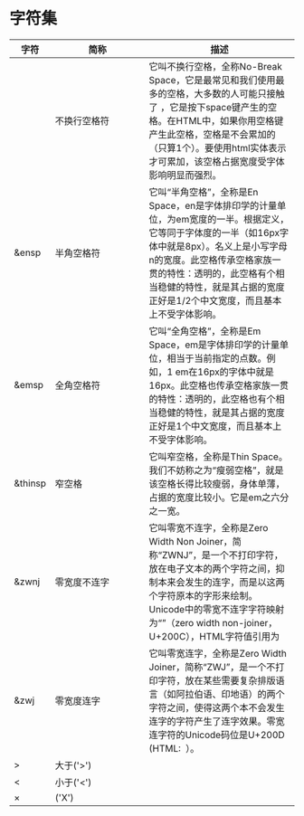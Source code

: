# 字符集

<table>
    <thead>
        <tr>
            <th style="width: 50px">字符</th>
            <th style="width: 150px">简称</th>
            <th>描述</th>
        <tr>
    </thead>
    <tbody>
        <tr>
            <td>&nbsp</td>
            <td>不换行空格符</td>
            <td>它叫不换行空格，全称No-Break Space，它是最常见和我们使用最多的空格，大多数的人可能只接触了 ，它是按下space键产生的空格。在HTML中，如果你用空格键产生此空格，空格是不会累加的（只算1个）。要使用html实体表示才可累加，该空格占据宽度受字体影响明显而强烈。</td>
        </tr>
        <tr>
            <td>&ensp</td>
            <td>半角空格符</td>
            <td>它叫“半角空格”，全称是En Space，en是字体排印学的计量单位，为em宽度的一半。根据定义，它等同于字体度的一半（如16px字体中就是8px）。名义上是小写字母n的宽度。此空格传承空格家族一贯的特性：透明的，此空格有个相当稳健的特性，就是其占据的宽度正好是1/2个中文宽度，而且基本上不受字体影响。</td>
        </tr>
        <tr>
            <td>&emsp</td>
            <td>全角空格符</td>
            <td>它叫“全角空格”，全称是Em Space，em是字体排印学的计量单位，相当于当前指定的点数。例如，1 em在16px的字体中就是16px。此空格也传承空格家族一贯的特性：透明的，此空格也有个相当稳健的特性，就是其占据的宽度正好是1个中文宽度，而且基本上不受字体影响。</td>
        </tr>
        <tr>
            <td>&thinsp</td>
            <td>窄空格</td>
            <td>它叫窄空格，全称是Thin Space。我们不妨称之为“瘦弱空格”，就是该空格长得比较瘦弱，身体单薄，占据的宽度比较小。它是em之六分之一宽。</td>
        </tr>
        <tr>
            <td>&zwnj</td>
            <td>零宽度不连字</td>
            <td>它叫零宽不连字，全称是Zero Width Non Joiner，简称“ZWNJ”，是一个不打印字符，放在电子文本的两个字符之间，抑制本来会发生的连字，而是以这两个字符原本的字形来绘制。Unicode中的零宽不连字字符映射为“”（zero width non-joiner，U+200C），HTML字符值引用为</td>
        </tr>
        <tr>
            <td>&zwj</td>
            <td>零宽度连字</td>
            <td>它叫零宽连字，全称是Zero Width Joiner，简称“ZWJ”，是一个不打印字符，放在某些需要复杂排版语言（如阿拉伯语、印地语）的两个字符之间，使得这两个本不会发生连字的字符产生了连字效果。零宽连字符的Unicode码位是U+200D (HTML: ‍ ‍）。</td>
        </tr>
        <tr>
            <td>&gt</td>
            <td>大于('>')</td>
            <td></td>
        </tr>
        <tr>
            <td>&lt</td>
            <td>小于('<')</td>
            <td></td>
        </tr>
        <tr>
            <td>&times</td>
            <td>('X')</td>
            <td></td>
        </tr>
    </tbody>
</table>

